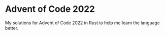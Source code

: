 # Advent of Code 2022
My solutions for Advent of Code 2022 in Rust to help me learn the language better.

